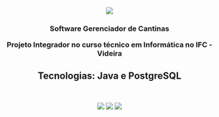 <h2 align="center">
  <img src="https://i.imgur.com/sP4kgD7.png">
</h1>

<h3 align="center">
Software Gerenciador de Cantinas

Projeto Integrador no curso técnico em Informática no IFC - Videira
</h3>


<h2 align="center">Tecnologias: Java e PostgreSQL</h2>
<br>
<p align="center">
  <img src="https://i.imgur.com/uWHp3zm.png">
  <img src="https://i.imgur.com/K5UIwFr.png">
  <img src="https://i.imgur.com/GiLuRi8.png">
</p>
